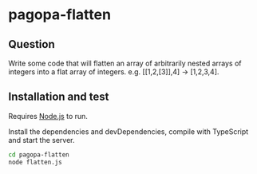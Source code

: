 # pagopa-flatten

## Question

Write some code that will flatten an array of arbitrarily nested arrays of integers into a flat array of integers. e.g. [[1,2,[3]],4] -> [1,2,3,4].

## Installation and test

Requires [Node.js](https://nodejs.org/) to run.

Install the dependencies and devDependencies, compile with TypeScript and start the server.

```sh
cd pagopa-flatten
node flatten.js
```
